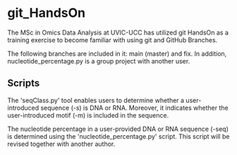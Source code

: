 # **git_HandsOn**

The MSc in Omics Data Analysis at UVIC-UCC has utilized git HandsOn as a training exercise to become familiar with using git and GitHub Branches.

The following branches are included in it: main (master) and fix. In addition, nucleotide_percentage.py is a group project with another user.

## **Scripts**

The 'seqClass.py' tool enables users to determine whether a user-introduced sequence (-s) is DNA or RNA. Moreover, it indicates whether the user-introduced motif (-m) is included in the sequence.

The nucleotide percentage in a user-provided DNA or RNA sequence (-seq) is determined using the 'nucleotide_percentage.py' script. This script will be revised together with another author.
